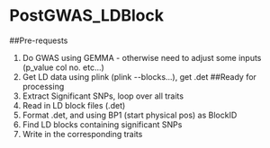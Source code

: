 # PostGWAS_LDBlock
##Pre-requests
1. Do GWAS using GEMMA - otherwise need to adjust some inputs (p_value col no. etc...)
2. Get LD data using plink (plink --blocks...), get .det
##Ready for processing
1. Extract Significant SNPs, loop over all traits
2. Read in LD block files (.det)
3. Format .det, and using BP1 (start physical pos) as BlockID
4. Find LD blocks containing significant SNPs
5. Write in the corresponding traits
